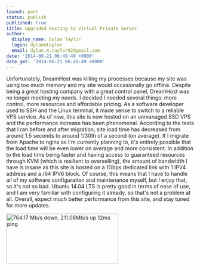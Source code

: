 ```yaml
---
layout: post
status: publish
published: true
title: Upgraded Hosting to Virtual Private Server
author:
  display_name: Dylan Taylor
  login: dylanmtaylor
  email: dylan.m.taylor92@gmail.com
date: '2014-06-21 06:49:49 +0000'
date_gmt: '2014-06-21 06:49:49 +0000'
---
```

<p>Unfortunately, DreamHost was killing my processes because my site was using too much memory and my site would occasionally go offline. Despite being a great hosting company with a great control panel, DreamHost was no longer meeting my needs. I decided I needed several things: more control, more resources and affordable pricing. As a software developer used to SSH and the Linux terminal, it made sense to switch to a reliable VPS service. As of now, this site is now hosted on an unmanaged SSD VPS and the performance increase has been phenomenal. According to the tests that I ran before and after migration, site load time has decreased from around 1.5 seconds to around 1/30th of a second (on average). If I migrate from Apache to nginx as I'm currently planning to, it's entirely possible that the load time will be even lower on average and more consistent. In addition to the load time being faster and having access to guaranteed resources through KVM (which is resilient to overselling), the amount of bandwidth I have is insane as this site is hosted on a 1Gbps dedicated link with 1 IPV4 address and a /64 IPV6 block. Of course, this means that I have to handle all of my software configuration and maintenance myself, but I enjoy that, so it's not so bad. Ubuntu 14.04 LTS is pretty good in terms of ease of use, and I am very familiar with configuring it already, so that's not a problem at all. Overall, expect much better performance from this site, and stay tuned for more updates.</p>
<p><img class="alignnone" src="http://www.speedtest.net/result/3576780410.png" alt="764.17 Mb/s down, 211.08Mb/s up 12ms ping" width="300" height="135" /></p>
